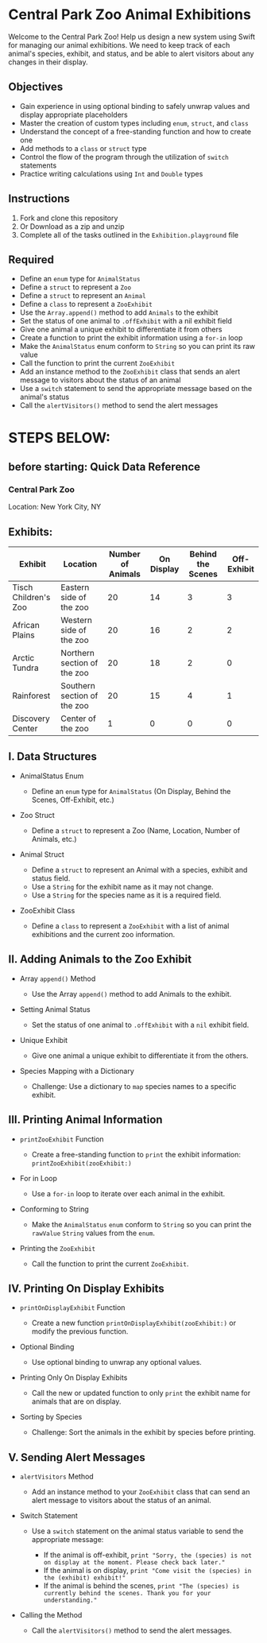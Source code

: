 # Central Park Zoo Animal Exhibitions

Welcome to the Central Park Zoo! Help us design a new system using Swift for managing our animal exhibitions. We need to keep track of each animal's species, exhibit, and status, and be able to alert visitors about any changes in their display.

## Objectives

- Gain experience in using optional binding to safely unwrap values and display appropriate placeholders
- Master the creation of custom types including `enum`, `struct`, and `class`
- Understand the concept of a free-standing function and how to create one
- Add methods to a `class` or `struct` type
- Control the flow of the program through the utilization of `switch` statements
- Practice writing calculations using `Int` and `Double` types

## Instructions

1. Fork and clone this repository
2. Or Download as a zip and unzip
3. Complete all of the tasks outlined in the `Exhibition.playground` file

## Required

- Define an `enum` type for `AnimalStatus`
- Define a `struct` to represent a `Zoo`
- Define a `struct` to represent an `Animal`
- Define a `class` to represent a `ZooExhibit`
- Use the `Array.append()` method to add `Animals` to the exhibit
- Set the status of one animal to `.offExhibit` with a nil exhibit field
- Give one animal a unique exhibit to differentiate it from others
- Create a function to print the exhibit information using a `for-in` loop
- Make the `AnimalStatus` enum conform to `String` so you can print its raw value
- Call the function to print the current `ZooExhibit`
- Add an instance method to the `ZooExhibit` class that sends an alert message to visitors about the status of an animal
- Use a `switch` statement to send the appropriate message based on the animal's status
- Call the `alertVisitors()` method to send the alert messages

# STEPS BELOW:

## before starting: Quick Data Reference

### Central Park Zoo

Location: New York City, NY

## Exhibits:

| Exhibit              | Location                    | Number of Animals | On Display | Behind the Scenes | Off-Exhibit |
| -------------------- | --------------------------- | ----------------- | ---------- | ----------------- | ----------- |
| Tisch Children's Zoo | Eastern side of the zoo     | 20                | 14         | 3                 | 3           |
| African Plains       | Western side of the zoo     | 20                | 16         | 2                 | 2           |
| Arctic Tundra        | Northern section of the zoo | 20                | 18         | 2                 | 0           |
| Rainforest           | Southern section of the zoo | 20                | 15         | 4                 | 1           |
| Discovery Center     | Center of the zoo           | 1                 | 0          | 0                 | 0           |

## I. Data Structures

- AnimalStatus Enum

  - Define an `enum` type for `AnimalStatus` (On Display, Behind the Scenes, Off-Exhibit, etc.)

- Zoo Struct

  - Define a `struct` to represent a Zoo (Name, Location, Number of Animals, etc.)

- Animal Struct

  - Define a `struct` to represent an Animal with a species, exhibit and status field.
  - Use a `String` for the exhibit name as it may not change.
  - Use a `String` for the species name as it is a required field.

- ZooExhibit Class
  - Define a `class` to represent a `ZooExhibit` with a list of animal exhibitions and the current zoo information.

## II. Adding Animals to the Zoo Exhibit

- Array `append()` Method

  - Use the Array `append()` method to add Animals to the exhibit.

- Setting Animal Status

  - Set the status of one animal to `.offExhibit` with a `nil` exhibit field.

- Unique Exhibit

  - Give one animal a unique exhibit to differentiate it from the others.

- Species Mapping with a Dictionary
  - Challenge: Use a dictionary to `map` species names to a specific exhibit.

## III. Printing Animal Information

- `printZooExhibit` Function

  - Create a free-standing function to `print` the exhibit information: `printZooExhibit(zooExhibit:)`

- For in Loop

  - Use a `for-in` loop to iterate over each animal in the exhibit.

- Conforming to String

  - Make the `AnimalStatus` `enum` conform to `String` so you can print the `rawValue` `String` values from the `enum`.

- Printing the `ZooExhibit`
  - Call the function to print the current `ZooExhibit`.

## IV. Printing On Display Exhibits

- `printOnDisplayExhibit` Function

  - Create a new function `printOnDisplayExhibit(zooExhibit:)` or modify the previous function.

- Optional Binding

  - Use optional binding to unwrap any optional values.

- Printing Only On Display Exhibits

  - Call the new or updated function to only `print` the exhibit name for animals that are on display.

- Sorting by Species
  - Challenge: Sort the animals in the exhibit by species before printing.

## V. Sending Alert Messages

- `alertVisitors` Method

  - Add an instance method to your `ZooExhibit` class that can send an alert message to visitors about the status of an animal.

- Switch Statement

  - Use a `switch` statement on the animal status variable to send the appropriate message:

    - If the animal is off-exhibit, `print "Sorry, the (species) is not on display at the moment. Please check back later."`
    - If the animal is on display, `print "Come visit the (species) in the (exhibit) exhibit!"`
    - If the animal is behind the scenes, `print "The (species) is currently behind the scenes. Thank you for your understanding."`

- Calling the Method
  - Call the `alertVisitors()` method to send the alert messages.
